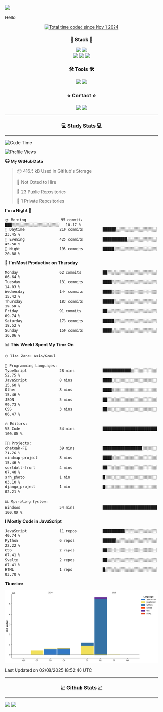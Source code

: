 <img src="https://capsule-render.vercel.app/api?type=waving&color=gradient&height=300&section=header&text=Hello!!&desc=well%20come%20to%20my%20github&fontSize=100&fontAlignY=40" />


Hello

<div align="center">
  <a href="https://wakatime.com/@fd6869de-70ad-450d-afba-272b60fdc4d3"><img src="https://wakatime.com/badge/user/fd6869de-70ad-450d-afba-272b60fdc4d3.svg"  alt="Total time coded since Nov 1 2024" /></a>
</div>




<h3 align="center">🌱 Stack 🌱</h3>
<div align="center">
  <img src="https://img.shields.io/badge/typescript-007ACC.svg?style=for-the-badge&logo=typescript&logoColor=white" />
  <img src="https://img.shields.io/badge/next.js-181717?style=for-the-badge&logo=nextdotjs&logoColor=white" />
</div>
<div align="center">
  <img src="https://img.shields.io/badge/javascript-yellow.svg?style=for-the-badge&logo=Javascript&logoColor=white" />
  <img src="https://img.shields.io/badge/html-E34F26?style=for-the-badge&logo=html5&logoColor=white" />
  <img src="https://img.shields.io/badge/css-1572B6?style=for-the-badge&logo=css3&logoColor=white"/>
</div>



<h3 align="center">🛠 Tools 🛠</h3>
<div align="center">
  <img src="https://img.shields.io/badge/github-181717.svg?style=for-the-badge&logo=github&logoColor=white" />
  <img src="https://img.shields.io/badge/Notion-F3F3F3.svg?style=for-the-badge&logo=notion&logoColor=black" />
</div>


<h3 align="center">⭐ Contact ⭐</h3>
<div align="center">
<img src="https://img.shields.io/badge/0sunghee122@gmail.com-EA4335?style=for-the-badge&logo=gmail&logoColor=FFFFFF"/>
<img src="https://img.shields.io/badge/jangseung11-E4405F?style=for-the-badge&logo=instagram&logoColor=FFFFFF"/>
</div>




---
<h3 align="center">💻 Study Stats 💻</h3>

---

<!--START_SECTION:waka-->
![Code Time](http://img.shields.io/badge/Code%20Time-213%20hrs%2055%20mins-blue)

![Profile Views](http://img.shields.io/badge/Profile%20Views-0-blue)

**🐱 My GitHub Data** 

> 📦 416.5 kB Used in GitHub's Storage 
 > 
> 🚫 Not Opted to Hire
 > 
> 📜 23 Public Repositories 
 > 
> 🔑 1 Private Repositories 
 > 
**I'm a Night 🦉** 

```text
🌞 Morning                95 commits          ███░░░░░░░░░░░░░░░░░░░░░░   10.17 % 
🌆 Daytime                219 commits         ██████░░░░░░░░░░░░░░░░░░░   23.45 % 
🌃 Evening                425 commits         ███████████░░░░░░░░░░░░░░   45.50 % 
🌙 Night                  195 commits         █████░░░░░░░░░░░░░░░░░░░░   20.88 % 
```
📅 **I'm Most Productive on Thursday** 

```text
Monday                   62 commits          ██░░░░░░░░░░░░░░░░░░░░░░░   06.64 % 
Tuesday                  131 commits         ████░░░░░░░░░░░░░░░░░░░░░   14.03 % 
Wednesday                144 commits         ████░░░░░░░░░░░░░░░░░░░░░   15.42 % 
Thursday                 183 commits         █████░░░░░░░░░░░░░░░░░░░░   19.59 % 
Friday                   91 commits          ██░░░░░░░░░░░░░░░░░░░░░░░   09.74 % 
Saturday                 173 commits         █████░░░░░░░░░░░░░░░░░░░░   18.52 % 
Sunday                   150 commits         ████░░░░░░░░░░░░░░░░░░░░░   16.06 % 
```


📊 **This Week I Spent My Time On** 

```text
🕑︎ Time Zone: Asia/Seoul

💬 Programming Languages: 
TypeScript               28 mins             █████████████░░░░░░░░░░░░   52.75 % 
JavaScript               8 mins              ████░░░░░░░░░░░░░░░░░░░░░   15.60 % 
Other                    8 mins              ████░░░░░░░░░░░░░░░░░░░░░   15.46 % 
JSON                     5 mins              ██░░░░░░░░░░░░░░░░░░░░░░░   09.72 % 
CSS                      3 mins              ██░░░░░░░░░░░░░░░░░░░░░░░   06.47 % 

🔥 Editors: 
VS Code                  54 mins             █████████████████████████   100.00 % 

🐱‍💻 Projects: 
chatoak-FE               39 mins             ██████████████████░░░░░░░   71.76 % 
mindmap-project          8 mins              ████░░░░░░░░░░░░░░░░░░░░░   15.46 % 
sortdoll-front           4 mins              ██░░░░░░░░░░░░░░░░░░░░░░░   07.48 % 
srh_photo                1 min               █░░░░░░░░░░░░░░░░░░░░░░░░   03.10 % 
django_project           1 min               █░░░░░░░░░░░░░░░░░░░░░░░░   02.21 % 

💻 Operating System: 
Windows                  54 mins             █████████████████████████   100.00 % 
```

**I Mostly Code in JavaScript** 

```text
JavaScript               11 repos            ██████████░░░░░░░░░░░░░░░   40.74 % 
Python                   6 repos             ██████░░░░░░░░░░░░░░░░░░░   22.22 % 
CSS                      2 repos             ██░░░░░░░░░░░░░░░░░░░░░░░   07.41 % 
Svelte                   2 repos             ██░░░░░░░░░░░░░░░░░░░░░░░   07.41 % 
HTML                     1 repo              █░░░░░░░░░░░░░░░░░░░░░░░░   03.70 % 
```



**Timeline**

![Lines of Code chart](https://raw.githubusercontent.com/Jangseun/Jangseun/main/assets/bar_graph.png)


 Last Updated on 02/08/2025 18:52:40 UTC
<!--END_SECTION:waka-->
---


  

<h3 align="center">📈 Github Stats 📈</h3>

---
<p>
  <img height="180em" src="https://github-readme-stats.vercel.app/api?username=Jangseun&show_icons=true&theme=radical">
  <img height="180em" src="https://github-readme-stats.vercel.app/api/top-langs/?username=Jangseun&layout=compact&theme=radical">
</p>
